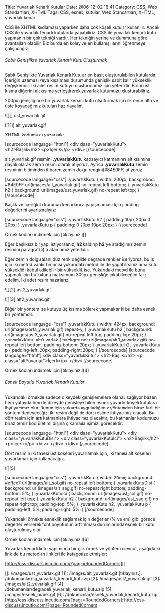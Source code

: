 Title: Yuvarlak Kenarlı Kutular
Date: 2006-12-02 16:41
Category: CSS, Web Standartları, XHTML
Tags: CSS, esnek, kutular, Web Standartları, XHTML, yuvarlak kenar

CSS ile XHTML kodlaması yaparken daha çok köşeli kutular kullanılır.
Ancak CSS ile yuvarlak kenarlı kutularda yapabiliriz. CSS ile yuvarlak
kenarlı kutu yapmanın bir çok tekniği vardır. Her tekniğin yerine ve
durumuna göre avantajları olabilir. Biz burda en kolay ve en
kullanışlılarını öğrenmeye çalışacağız. <!--more-->

###### Sabit Genişlikte Yuvarlak Kenarlı Kutu Oluşturmak

Sabit Genişlikte Yuvarlak Kenarlı Kutular en basit oluşturulabilen
kutulardır. İçeriğin uzaması veya kısalması durumunda genişlik sabit
kalır yükseklik değişkendir. İki adet resim kutuyu oluşturmamız için
yeterlidir. Birini üst kısma diğerini alt kısıma yerleştirerek yuvarlak
kutumuzu oluşturabiliriz.

200px genişliğinde bir yuvarlak kenarlı kutu olşuturmak için ilk önce
alta ve üste koyacağımız kutuları hazırlayalım.

![][] ust\_yuvarlak.gif

![][1] alt\_yuvarlak.gif

XHTML kodumuzu yazarsak:

[sourcecode language="html"] \<div class="yuvarlakKutu"\>
\<h2\>Başlık\</h2\> \<p\>İçerik\</p\> \</div\> [/sourcecode]

alt\_yuvarlak.gif resmini **.yuvarlakKutu** kapsayıcı katmanının alt
kısımına dayalı olarak zemin resmi olarak atıyoruz. Ayrıca
**.yuvarlakKutu** zemin resminin bitiminden itibaren zemin dolgu
rengini(\#84E0FF) atıyoruz.

[sourcecode language="css"] .yuvarlakKutu { width: 200px; background:
\#84E0FF url(images/alt\_yuvarlak.gif) no-repeat left bottom; }
.yuvarlakKutu h2 { background: url(images/ust\_yuvarlak.gif) no-repeat
left top; } [/sourcecode]

Başlık ve içeriğinin kutunun kenarlarına yapışmaması için padding
değerlerini ayarlamalıyız:

[sourcecode language="css"] .yuvarlakKutu h2 { padding: 10px 20px 0
20px; } .yuvarlakKutu p { padding: 0 20px 10px 20px; } [/sourcecode]

Örnek kodları indirmek için [tıklayınız.][]

Eğer başlıksız bir yapı istiyorsanız, **h2** kaldırıp **h2**'ye
atadığımız zemin resmini paragraf(**p**)'a atamamız yeterlidir.

Eğer zemin dolgu alanı düz renk değilde degrade renkler içeriyorsa, bu
iş için iki metod vardır birincisi yukarıdaki metod ile de yapabilrsiniz
ama kutu yüksekliği kabul edilebilir bir yükseklik ise. Yukarıdaki metod
ile bunu yapmak için bu kutunu maksimum 300px genişliğe çıkabileceğini
farz edelim. İki adet resim hazırlarız.

![][2] ust2\_yuvarlak.gif

![][3] alt2\_yuvarlak.gif

Diğer bir yöntem ise kutuyu üç kısıma bölerek yapmaktır ki bu daha esnek
bir yöntemdir.

[sourcecode language="css"] .yuvarlakKutu { width: 424px; background:
url(images/orta\_yuvarlak.gif) repeat-y; } .yuvarlakKutu h2 {
background: url(images/ust3\_yuvarlak.gif) no-repeat left top;
padding-top: 20px; } .yuvarlakKutu .altYuvarlak { background:
url(images/alt3\_yuvarlak.gif) no-repeat left bottom; padding-bottom:
20px; } .yuvarlakKutu h2, .yuvarlakKutu p { padding-left: 20px;
padding-right: 20px; } [/sourcecode] [sourcecode language="html"] \<div
class="yuvarlakKutu"\> \<h2\>Başlık\</h2\> \<p
class="altYuvarlak"\>İçerk\</p\> \</div\> [/sourcecode]

Örnek kodları indirmek için [tıklayınız.][4]

###### Esnek Boyutlu Yuvarlak Kenarlı Kutular

Yukarıdaki örnekde sadece dikeydeki genişlemelere olanak sağlıyor bazen
hem yatayda hemde dikeyde genişleye bilen esnek yuvarlık köşeli kutulara
ihytiyacımız olur. Bunun için yukarda uyguladığımız yöntemden biraz
farlı bir yöntem deneyeceğiz, iki resim değil de dört resime ihtiyacımız
olacak. Bu dört resim için artı katmanlara ihtiyacımız olacaktır, bu
katmanlar kodumuzu biraz temiz kod üretimi dışına çıkarsada işimizi
görecektir:

[sourcecode language="html"] \<div class="yuvarlakKutu"\> \<div
class="yuvarlakKutuDisi"\> \<div class="yuvarlakKutuIci"\>
\<h2\>Başlık\</h2\> \<p\>İçerik\</p\> \</div\> \</div\> \</div\>
[/sourcecode]

Dört resimin iki tanesi üst köşeleri yuvarlamak için, iki tanesi alt
köşeleri yuvarlamak için kullanacağız.

![][5]

[sourcecode language="css"] .yuvarlakKutu { width: 20em; background:
\#effce7 url(images/alt\_sol.gif) no-repeat left bottom; }
.yuvarlakKutuDisi { background: url(images/alt\_sag.gif) no-repeat right
bottom; padding-bottom: 5%; } .yuvarlakKutuIci { background:
url(images/ust\_sol.gif) no-repeat left top; } .yuvarlakKutu h2 {
background: url(images/ust\_sag.gif) no-repeat right top; padding-top:
5%; } .yuvarlakKutu h2, .yuvarlakKutu p { padding-left: 5%;
padding-right: 5%; } [/sourcecode]

Yukarıdaki örnekte esneklik sağlamak için değerler (% ve em) gibi görece
değerler verilerek font boyutunun arttırılması durumlarında esnek bir
kutu oluşturulmuş olur.

Örnek kodları indirmek için [tıklayınız.][6]

Yuvarlak kenarlı kutu yapımında bir çok örnek ve yöntem mevcut, aşağıda
ki link de bu metodları linkleri ile katagorize etmişler:

[http://css-discuss.incutio.com/?page=RoundedCorners][]

</p>

  []: /images/ust_yuvarlak.gif
  [1]: /images/alt_yuvarlak.gif
  [tıklayınız.]: /dokumanlar/sg_yuvarlak_kenarli_kutu.zip
  [2]: /images/ust2_yuvarlak.gif
  [3]: /images/alt2_yuvarlak.gif
  [4]: /dokumanlar/degradeli_yuvarlak_kenarli_kutu.zip
  [5]: /images/esnek_ornek.gif
  [6]: /dokumanlar/esnek_yuvarlak_kenarli_kutu.zip
  [http://css-discuss.incutio.com/?page=RoundedCorners]: http://css-discuss.incutio.com/?page=RoundedCorners
